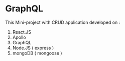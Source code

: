 # GraphQL
This Mini-project with CRUD application developed on :
1. React.JS
2. Apollo
3. GraphQL
4. Node.JS ( express )
5. mongoDB ( mongoose )

